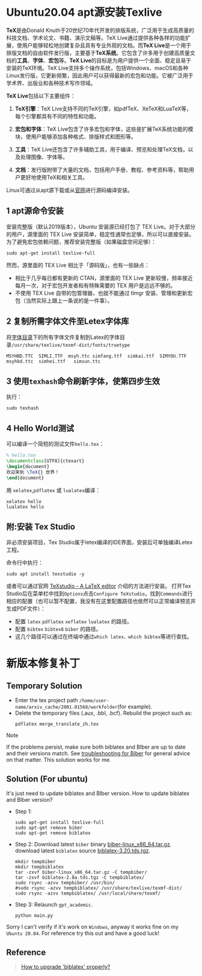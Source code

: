 # Ubuntu20.04 apt源安装Texlive
**TeX**是由Donald Knuth于20世纪70年代开发的排版系统，广泛用于生成高质量的科技文档、学术论文、书籍、演示文稿等。TeX Live通过提供各种各样的功能扩展，使用户能够轻松地创建复杂且具有专业外观的文档。而**TeX Live**是一个用于排版文档的自由软件发行版，主要基于**TeX系统**。它包含了许多用于创建高质量文档的**工具**、**字体**、**宏包**等。**TeX Live**的目标是为用户提供一个全面、稳定且易于安装的TeX环境。TeX Live支持多个操作系统，包括Windows、macOS和各种Linux发行版，它更新频繁，因此用户可以获得最新的宏包和功能。它被广泛用于学术界、出版业和各种技术写作领域。

**TeX Live**包括以下主要组件：
  1. **TeX引擎**：TeX Live支持不同的TeX引擎，如pdfTeX、XeTeX和LuaTeX等，每个引擎都具有不同的特性和功能。

  2. **宏包和字体**：TeX Live包含了许多宏包和字体，这些是扩展TeX系统功能的模块，使用户能够添加各种格式、排版样式和图形等。

  3. **工具**：TeX Live还包含了许多辅助工具，用于编译、预览和处理TeX文档，以及处理图像、字体等。

  4. **文档**：发行版附带了大量的文档，包括用户手册、教程、参考资料等，帮助用户更好地使用TeX和相关工具。


Linux可通过从apt源下载或从[官网](https://tug.org/texlive/quickinstall.html)进行源码编译安装。

## 1 apt源命令安装
安装完整版（默认2019版本），Ubuntu 安装源已经打包了 TEX Live。对于大部分的用户，源里面的 TEX Live 安装简单，稳定性通常也足够，所以可以直接安装。为了避免宏包依赖问题，推荐安装完整版（如果磁盘空间足够）：
```shell
sudo apt-get install texlive-full
```
然而，源里面的 TEX Live 相比于「源码版」，也有一些缺点：
- 相比于几乎每日都有更新的 CTAN，源里面的 TEX Live 更新较慢，频率接近每月一次，对于宏包开发者和有特殊需要的 TEX 用户是远远不够的。
- 不使用 TEX Live 自带的包管理器，也就不能通过 tlmgr 安装、管理和更新宏包（当然实际上跟上一条说的是一件事）。
## 2 复制所需字体文件至Letex字体库
将[字体目录](https://github.com/HSqure/gpt_academic/tree/master/Fonts)下的所有字体文件复制到Latex的字体目录`/usr/share/texlive/texmf-dist/fonts/truetype`
```
MSYHBD.TTC  SIMLI.TTF  msyh.ttc simfang.ttf  simkai.ttf  SIMYOU.TTF  msyhbd.ttc  simhei.ttf   simsun.ttc
```
## 3 使用`texhash`命令刷新字体，使第四步生效
执行：
```shell
sudo texhash
```
## 4 Hello World测试
可以编译一个简短的测试文件`hello.tex`：
```tex
% hello.tex
\documentclass[UTF8]{ctexart}
\begin{document}
欢迎来到 \TeX{} 世界！
\end{document}
```
用 `xelatex`,`pdflatex` 或 `lualatex`编译：
```shell
xelatex hello
lualatex hello
```
## 附:安装 Tex Studio
非必须安装项目，Tex Studio属于letex编译的IDE界面，安装后可单独编译Letex工程。

命令行中执行：
```shell
sudo apt install texstudio -y
```
或者可以通过官网 [TeXstudio - A LaTeX editor](https://texstudio.sourceforge.net/) 介绍的方法进行安装。
打开Tex Studio后在菜单栏中找到`Options`点击`Configure TeXstudio`，找到`Commands`进行相应的配置（也可以暂不配置，我没有在这里配置路径也依然可以正常编译预览并生成PDF文件）：

- 配置 `latex` `pdflatex` `xeflatex` `lualatex` 的路径。
- 配置 `bibtex` `bibtex8` `biber` 的路径。
- 这几个路径可以通过在终端中通过`which latex、which bibtex`等进行查找。

# 新版本修复补丁

## Temporary Solution
- Enter the tex project path `/home/user-name/arxiv_cache/2001.01568/workfolder`(for example). 
- Delete the temporary files (.aux, .bbl, .bcf). Rebuild the project such as:
  ```shell
  pdflatex merge_translate_zh.tex
  ``` 
> [!NOTE]
>  If the problems persist, make sure both biblatex and BIber are up to date and their versions match. See [troubleshooting for Biber](http://tex.stackexchange.com/q/286706/35864) for general advice on that matter. This solution works for me.

## Solution (For ubuntu)
It's just need to update biblatex and BIber version. How to update biblatex and BIber version?
- Step 1: 
  ```shell
  sudo apt-get install texlive-full
  sudo apt-get remove biber
  sudo apt-get remove biblatex
  ```
- Step 2:
  Download latest `biber` binary [biber-linux_x86_64.tar.gz](http://sourceforge.net/projects/biblatex-biber/).
  download  latest `biblatex` source [biblatex-3.20.tds.tgz](http://sourceforge.net/projects/biblatex/). 
  ```shell
  mkdir tempbiber
  mkdir tempbiblatex
  tar -zxvf biber-linux_x86_64.tar.gz -C tempbiber/
  tar -zxvf biblatex-2.8a.tds.tgz -C tempbiblatex/
  sudo rsync -azvv tempbiber/ /usr/bin/
  #sudo rsync -azvv tempbiblatex/ /usr/share/texlive/texmf-dist/
  sudo rsync -azvv tempbiblatex/ /usr/local/share/texmf/
  ```
- Step 3:
  Relaunch `gpt_academic`.
  ```shell
  python main.py
  ``` 
Sorry I can't verify if it's work on `Windows`, anyway it works fine on my `Ubuntu 20.04`. For reference try this out and have a good luck!

## Reference
> [How to upgrade 'biblatex' properly?](https://tex.stackexchange.com/questions/84624/how-to-upgrade-biblatex-properly)
